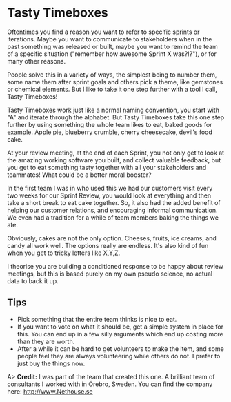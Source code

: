# Tasty Timeboxes

Oftentimes you find a reason you want to refer to specific sprints or iterations. Maybe you want to communicate to stakeholders when in the past something was released or built, maybe you want to remind the team of a specific situation ("remember how awesome Sprint X was?!?"), or for many other reasons.

People solve this in a variety of ways, the simplest being to number them, some name them after sprint goals and others pick a theme, like gemstones or chemical elements. But I like to take it one step further with a tool I call, Tasty Timeboxes!

Tasty Timeboxes work just like a normal naming convention, you start with "A" and iterate through the alphabet. But Tasty Timeboxes take this one step further by using something the whole team likes to eat, baked goods for example. Apple pie, blueberry crumble, cherry cheesecake, devil's food cake. 

At your review meeting, at the end of each Sprint, you not only get to look at the amazing working software you built, and collect valuable feedback, but you get to eat something tasty together with all your stakeholders and teammates! What could be a better moral booster?

In the first team I was in who used this we had our customers visit every two weeks for our Sprint Review, you would look at everything and then take a short break to eat cake together. So, it also had the added benefit of helping our customer relations, and encouraging informal communication. We even had a tradition for a while of team members baking the things we ate.

Obviously, cakes are not the only option. Cheeses, fruits, ice creams, and candy all work well. The options really are endless. It's also kind of fun when you get to tricky letters like X,Y,Z. 

I theorise you are building a conditioned response to be happy about review meetings, but this is based purely on my own pseudo science, no actual data to back it up.

## Tips
- Pick something that the entire team thinks is nice to eat.
- If you want to vote on what it should be, get a simple system in place for this. You can end up in a few silly arguments which end up costing more than they are worth.
- After a while it can be hard to get volunteers to make the item, and some people feel they are always volunteering while others do not. I prefer to just buy the things now.

A> **Credit:** I was part of the team that created this one. A brilliant team of consultants I worked with in Örebro, Sweden. You can find the company here: <http://www.Nethouse.se>
